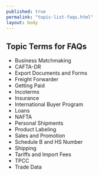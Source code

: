 ```yaml
---
published: true
permalink: "topic-list-faqs.html"
layout: body
---
```


## Topic Terms for FAQs

* Business Matchmaking
* CAFTA-DR
* Export Documents and Forms
* Freight Forwarder
* Getting Paid
* Incoterms
* Insurance
* International Buyer Program
* Loans
* NAFTA
* Personal Shipments
* Product Labeling
* Sales and Promotion
* Schedule B and HS Number
* Shipping
* Tariffs and Import Fees
* TPCC
* Trade Data